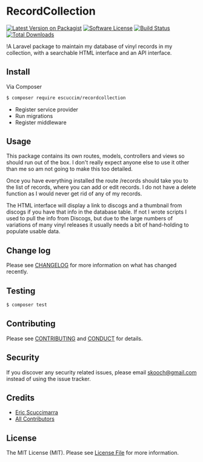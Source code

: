 # RecordCollection

[![Latest Version on Packagist][ico-version]][link-packagist]
[![Software License][ico-license]](LICENSE.md)
[![Build Status][ico-travis]][link-travis]
[![Total Downloads][ico-downloads]][link-downloads]

!A Laravel package to maintain my database of vinyl records in my collection, with a searchable HTML interface and an API interface.

## Install

Via Composer

``` bash
$ composer require escuccim/recordcollection
```

- Register service provider
- Run migrations
- Register middleware

## Usage
This package contains its own routes, models, controllers and views so should run out of the box. I don't really expect anyone else to use it 
other than me so am not going to make this too detailed. 

Once you have everything installed the route /records should take you to the list of records, where you can add or edit records. I do not have
a delete function as I would never get rid of any of my records.

The HTML interface will display a link to discogs and a thumbnail from discogs if you have that info in the database table. If not I wrote scripts I
used to pull the info from Discogs, but due to the large numbers of variations of many vinyl releases it usually needs a bit
of hand-holding to populate usable data.

## Change log

Please see [CHANGELOG](CHANGELOG.md) for more information on what has changed recently.

## Testing

``` bash
$ composer test
```

## Contributing

Please see [CONTRIBUTING](CONTRIBUTING.md) and [CONDUCT](CONDUCT.md) for details.

## Security

If you discover any security related issues, please email skooch@gmail.com instead of using the issue tracker.

## Credits

- [Eric Scuccimarra][link-author]
- [All Contributors][link-contributors]

## License

The MIT License (MIT). Please see [License File](LICENSE.md) for more information.

[ico-version]: https://img.shields.io/packagist/v/escuccim/RecordCollection.svg?style=flat-square
[ico-license]: https://img.shields.io/badge/license-MIT-brightgreen.svg?style=flat-square
[ico-travis]: https://img.shields.io/travis/escuccim/RecordCollection/master.svg?style=flat-square
[ico-scrutinizer]: https://img.shields.io/scrutinizer/coverage/g/escuccim/RecordCollection.svg?style=flat-square
[ico-code-quality]: https://img.shields.io/scrutinizer/g/escuccim/RecordCollection.svg?style=flat-square
[ico-downloads]: https://img.shields.io/packagist/dt/escuccim/RecordCollection.svg?style=flat-square

[link-packagist]: https://packagist.org/packages/escuccim/RecordCollection
[link-travis]: https://travis-ci.org/escuccim/RecordCollection
[link-scrutinizer]: https://scrutinizer-ci.com/g/escuccim/RecordCollection/code-structure
[link-code-quality]: https://scrutinizer-ci.com/g/escuccim/RecordCollection
[link-downloads]: https://packagist.org/packages/escuccim/RecordCollection
[link-author]: https://github.com/escuccim
[link-contributors]: ../../contributors
